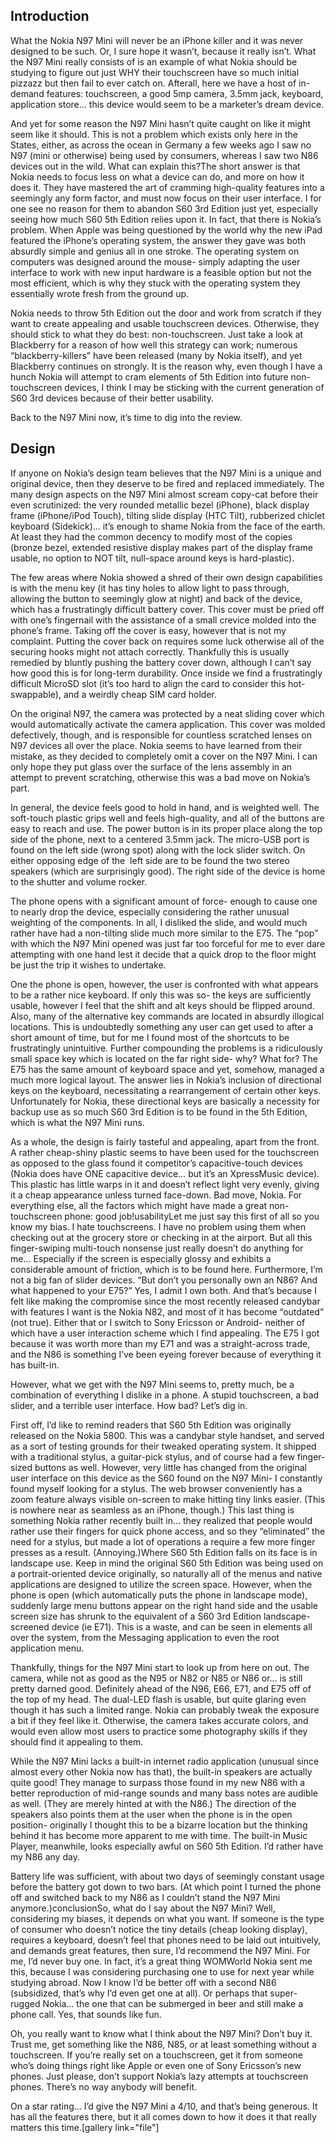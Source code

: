 ## Introduction

What the Nokia N97 Mini will never be an iPhone killer and it was never designed to be such. Or, I sure hope it wasn’t, because it really isn’t. What the N97 Mini really consists of is an example of what Nokia should be studying to figure out just WHY their touchscreen have so much initial pizzazz but then fail to ever catch on. Afterall, here we have a host of in-demand features: touchscreen, a good 5mp camera, 3.5mm jack, keyboard, application store… this device would seem to be a marketer’s dream device.

And yet for some reason the N97 Mini hasn’t quite caught on like it might seem like it should. This is not a problem which exists only here in the States, either, as across the ocean in Germany a few weeks ago I saw no N97 (mini or otherwise) being used by consumers, whereas I saw two N86 devices out in the wild. What can explain this?The short answer is that Nokia needs to focus less on what a device can do, and more on how it does it. They have mastered the art of cramming high-quality features into a seemingly any form factor, and must now focus on their user interface. I for one see no reason for them to abandon S60 3rd Edition just yet, especially seeing how much S60 5th Edition relies upon it. In fact, that there is Nokia’s problem. When Apple was being questioned by the world why the new iPad featured the iPhone’s operating system, the answer they gave was both absurdly simple and genius all in one stroke. The operating system on computers was designed around the mouse- simply adapting the user interface to work with new input hardware is a feasible option but not the most efficient, which is why they stuck with the operating system they essentially wrote fresh from the ground up.

Nokia needs to throw 5th Edition out the door and work from scratch if they want to create appealing and usable touchscreen devices. Otherwise, they should stick to what they do best: non-touchscreen. Just take a look at Blackberry for a reason of how well this strategy can work; numerous “blackberry-killers” have been released (many by Nokia itself), and yet Blackberry continues on strongly. It is the reason why, even though I have a hunch Nokia will attempt to cram elements of 5th Edition into future non-touchscreen devices, I think I may be sticking with the current generation of S60 3rd devices because of their better usability.

Back to the N97 Mini now, it’s time to dig into the review.

## Design
If anyone on Nokia’s design team believes that the N97 Mini is a unique and original device, then they deserve to be fired and replaced immediately. The many design aspects on the N97 Mini almost scream copy-cat before their even scrutinized: the very rounded metallic bezel (iPhone), black display frame (iPhone/iPod Touch), tilting slide display (HTC Tilt), rubberized chiclet keyboard (Sidekick)… it’s enough to shame Nokia from the face of the earth. At least they had the common decency to modify most of the copies (bronze bezel, extended resistive display makes part of the display frame usable, no option to NOT tilt, null-space around keys is hard-plastic).

The few areas where Nokia showed a shred of their own design capabilities is with the menu key (it has tiny holes to allow light to pass through, allowing the button to seemingly glow at night) and back of the device, which has a frustratingly difficult battery cover. This cover must be pried off with one’s fingernail with the assistance of a small crevice molded into the phone’s frame. Taking off the cover is easy, however that is not my complaint. Putting the cover back on requires some luck otherwise all of the securing hooks might not attach correctly. Thankfully this is usually remedied by bluntly pushing the battery cover down, although I can’t say how good this is for long-term durability. Once inside we find a frustratingly difficult MicroSD slot (it’s too hard to align the card to consider this hot-swappable), and a weirdly cheap SIM card holder.

On the original N97, the camera was protected by a neat sliding cover which would automatically activate the camera application. This cover was molded defectively, though, and is responsible for countless scratched lenses on N97 devices all over the place. Nokia seems to have learned from their mistake, as they decided to completely omit a cover on the N97 Mini. I can only hope they put glass over the surface of the lens assembly in an attempt to prevent scratching, otherwise this was a bad move on Nokia’s part.

In general, the device feels good to hold in hand, and is weighted well. The soft-touch plastic grips well and feels high-quality, and all of the buttons are easy to reach and use. The power button is in its proper place along the top side of the phone, next to a centered 3.5mm jack. The micro-USB port is found on the left side (wrong spot) along with the lock slider switch. On either opposing edge of the  left side are to be found the two stereo speakers (which are surprisingly good). The right side of the device is home to the shutter and volume rocker.

The phone opens with a significant amount of force- enough to cause one to nearly drop the device, especially considering the rather unusual weighting of the components. In all, I disliked the slide, and would much rather have had a non-tilting slide much more similar to the E75. The “pop” with which the N97 Mini opened was just far too forceful for me to ever dare attempting with one hand lest it decide that a quick drop to the floor might be just the trip it wishes to undertake.

One the phone is open, however, the user is confronted with what appears to be a rather nice keyboard. If only this was so- the keys are sufficiently usable, however I feel that the shift and alt keys should be flipped around. Also, many of the alternative key commands are located in absurdly illogical locations. This is undoubtedly something any user can get used to after a short amount of time, but for me I found most of the shortcuts to be frustratingly unintuitive. Further compounding the problems is a ridiculously small space key which is located on the far right side- why? What for? The E75 has the same amount of keyboard space and yet, somehow, managed a much more logical layout. The answer lies in Nokia’s inclusion of directional keys on the keyboard, necessitating a rearrangement of certain other keys. Unfortunately for Nokia, these directional keys are basically a necessity for backup use as so much S60 3rd Edition is to be found in the 5th Edition, which is what the N97 Mini runs.

As a whole, the design is fairly tasteful and appealing, apart from the front. A rather cheap-shiny plastic seems to have been used for the touchscreen as opposed to the glass found it competitor’s capacitive-touch devices (Nokia does have ONE capacitive device… but it’s an XpressMusic device). This plastic has little warps in it and doesn’t reflect light very evenly, giving it a cheap appearance unless turned face-down. Bad move, Nokia. For everything else, all the factors which might have made a great non-touchscreen phone: good job!usabilityLet me just say this first of all so you know my bias. I hate touchscreens. I have no problem using them when checking out at the grocery store or checking in at the airport. But all this finger-swiping multi-touch nonsense just really doesn’t do anything for me… Especially if the screen is especially glossy and exhibits a considerable amount of friction, which is to be found here. Furthermore, I’m not a big fan of slider devices. “But don’t you personally own an N86? And what happened to your E75?” Yes, I admit I own both. And that’s because I felt like making the compromise since the most recently released candybar with features I want is the Nokia N82, and most of it has become “outdated” (not true). Either that or I switch to Sony Ericsson or Android- neither of which have a user interaction scheme which I find appealing. The E75 I got because it was worth more than my E71 and was a straight-across trade, and the N86 is something I’ve been eyeing forever because of everything it has built-in.

However, what we get with the N97 Mini seems to, pretty much, be a combination of everything I dislike in a phone. A stupid touchscreen, a bad slider, and a terrible user interface. How bad? Let’s dig in.

First off, I’d like to remind readers that S60 5th Edition was originally released on the Nokia 5800. This was a candybar style handset, and served as a sort of testing grounds for their tweaked operating system. It shipped with a traditional stylus, a guitar-pick stylus, and of course had a few finger-sized buttons as well. However, very little has changed from the original user interface on this device as the S60 found on the N97 Mini- I constantly found myself looking for a stylus. The web browser conveniently has a zoom feature always visible on-screen to make hitting tiny links easier. (This is nowhere near as seamless as an iPhone, though.) This last thing is something Nokia rather recently built in… they realized that people would rather use their fingers for quick phone access, and so they “eliminated” the need for a stylus, but made a lot of operations a require a few more finger presses as a result. (Annoying.)Where S60 5th Edition falls on its face is in landscape use. Keep in mind the original S60 5th Edition was being used on a portrait-oriented device originally, so naturally all of the menus and native applications are designed to utilize the screen space. However, when the phone is open (which automatically puts the phone in landscape mode), suddenly large menu buttons appear on the right hand side and the usable screen size has shrunk to the equivalent of a S60 3rd Edition landscape-screened device (ie E71). This is a waste, and can be seen in elements all over the system, from the Messaging application to even the root application menu.

Thankfully, things for the N97 Mini start to look up from here on out. The camera, while not as good as the N95 or N82 or N85 or N86 or… is still pretty darned good. Definitely ahead of the N96, E66, E71, and E75 off of the top of my head. The dual-LED flash is usable, but quite glaring even though it has such a limited range. Nokia can probably tweak the exposure a bit if they feel like it. Otherwise, the camera takes accurate colors, and would even allow most users to practice some photography skills if they should find it appealing to them.

While the N97 Mini lacks a built-in internet radio application (unusual since almost every other Nokia now has that), the built-in speakers are actually quite good! They manage to surpass those found in my new N86 with a better reproduction of mid-range sounds and many bass notes are audible as well. (They are merely hinted at with the N86.) The direction of the speakers also points them at the user when the phone is in the open position- originally I thought this to be a bizarre location but the thinking behind it has become more apparent to me with time. The built-in Music Player, meanwhile, looks especially awful on S60 5th Edition. I’d rather have my N86 any day.

Battery life was sufficient, with about two days of seemingly constant usage before the battery got down to two bars. (At which point I turned the phone off and switched back to my N86 as I couldn’t stand the N97 Mini anymore.)conclusionSo, what do I say about the N97 Mini? Well, considering my biases, it depends on what you want. If someone is the type of consumer who doesn’t notice the tiny details (cheap looking display), requires a keyboard, doesn’t feel that phones need to be laid out intuitively, and demands great features, then sure, I’d recommend the N97 Mini. For me, I’d never buy one. In fact, it’s a great thing WOMWorld Nokia sent me this, because I was considering purchasing one to use for next year while studying abroad. Now I know I’d be better off with a second N86 (subsidized, that’s why I’d even get one at all). Or perhaps that super-rugged Nokia… the one that can be submerged in beer and still make a phone call. Yes, that sounds like fun.

Oh, you really want to know what I think about the N97 Mini? Don’t buy it. Trust me, get something like the N86, N85, or at least something without a touchscreen. If you’re really set on a touchscreen, get it from someone who’s doing things right like Apple or even one of Sony Ericsson’s new phones. Just please, don’t support Nokia’s lazy attempts at touchscreen phones. There’s no way anybody will benefit.

On a star rating… I’d give the N97 Mini a 4/10, and that’s being generous. It has all the features there, but it all comes down to how it does it that really matters this time.[gallery link="file"]